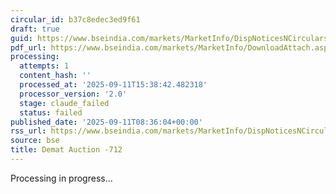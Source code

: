 ```yaml
---
circular_id: b37c8edec3ed9f61
draft: true
guid: https://www.bseindia.com/markets/MarketInfo/DispNoticesNCirculars.aspx?Noticeid={B1F11599-AC8A-48EA-A859-629D8A54A56D}&noticeno=20250911-8&dt=09/11/2025&icount=8&totcount=86&flag=0
pdf_url: https://www.bseindia.com/markets/MarketInfo/DownloadAttach.aspx?id=20250911-8&attachedId=da7c6945-9e10-40ff-9392-5f2d0afda2dd
processing:
  attempts: 1
  content_hash: ''
  processed_at: '2025-09-11T15:38:42.482318'
  processor_version: '2.0'
  stage: claude_failed
  status: failed
published_date: '2025-09-11T08:36:04+00:00'
rss_url: https://www.bseindia.com/markets/MarketInfo/DispNoticesNCirculars.aspx?Noticeid={B1F11599-AC8A-48EA-A859-629D8A54A56D}&noticeno=20250911-8&dt=09/11/2025&icount=8&totcount=86&flag=0
source: bse
title: Demat Auction -712
---
```


Processing in progress...